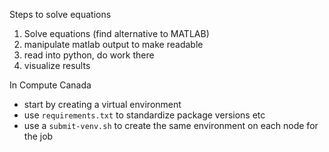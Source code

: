 Steps to solve equations
1. Solve equations (find alternative to MATLAB)
2. manipulate matlab output to make readable
3. read into python,  do work there
4. visualize results 


In Compute Canada
- start by creating a virtual environment 
- use `requirements.txt` to standardize package versions etc
- use a `submit-venv.sh` to create the same environment on each node for the job 